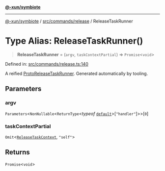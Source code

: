 [**@-xun/symbiote**](../../../../README.md)

***

[@-xun/symbiote](../../../../README.md) / [src/commands/release](../README.md) / ReleaseTaskRunner

# Type Alias: ReleaseTaskRunner()

> **ReleaseTaskRunner** = (`argv`, `taskContextPartial`) => `Promise`\<`void`\>

Defined in: [src/commands/release.ts:140](https://github.com/Xunnamius/symbiote/blob/de44cf3f9abbc7550310bea0f718d51d9fdbe834/src/commands/release.ts#L140)

A reified [ProtoReleaseTaskRunner](ProtoReleaseTaskRunner.md). Generated automatically by tooling.

## Parameters

### argv

`Parameters`\<`NonNullable`\<`ReturnType`\<*typeof* [`default`](../functions/default.md)\>\[`"handler"`\]\>\>\[`0`\]

### taskContextPartial

`Omit`\<[`ReleaseTaskContext`](ReleaseTaskContext.md), `"self"`\>

## Returns

`Promise`\<`void`\>
